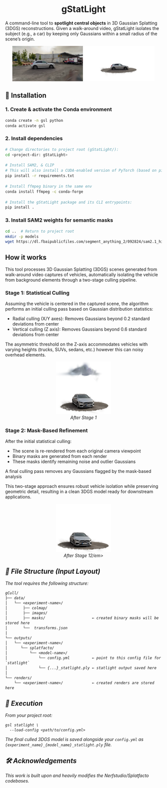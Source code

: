 <h1 align="center">gStatLight</h1>

A command-line tool to **spotlight central objects** in 3D Gaussian Splatting (3DGS) reconstructions.  Given a walk-around video, gStatLight isolates the subject (e.g., a car) by keeping only Gaussians within a small radius of the scene’s origin.

<p align="center">
  <img src="README_images/before.png" alt="Original 3DGS Reconstruction" width="45%" />
  <img src="README_images/after.png" alt="After applying gSplatLight" width="45%" />
</p>

## 💾 Installation

### 1. Create & activate the Conda environment
```bash
conda create -n gsl python
conda activate gsl
```
### 2. Install dependencies

```bash
# Change directories to project root (gStatLight/):
cd <project-dir: gStatLight>

# Install SAM2, & CLIP
# This will also install a CUDA-enabled version of PyTorch (based on pip defaults)
pip install -r requirements.txt

# Install ffmpeg binary in the same env
conda install ffmpeg -c conda-forge

# Install the gStatLight package and its CLI entrypoints:
pip install .
```

### 3. Install SAM2 weights for semantic masks

```bash
cd ..  # Return to project root
mkdir -p models
wget https://dl.fbaipublicfiles.com/segment_anything_2/092824/sam2.1_hiera_large.pt -P models
```

## How it works

This tool processes 3D Gaussian Splatting (3DGS) scenes generated from walk-around video captures of vehicles, automatically isolating the vehicle from background elements through a two-stage culling pipeline.

### Stage 1: Statistical Culling
Assuming the vehicle is centered in the captured scene, the algorithm performs an initial culling pass based on Gaussian distribution statistics:

 * Radial culling (X/Y axes): Removes Gaussians beyond 0.2 standard deviations from center
 * Vertical culling (Z axis): Removes Gaussians beyond 0.6 standard deviations from center

The asymmetric threshold on the Z-axis accommodates vehicles with varying heights (trucks, SUVs, sedans, etc.) however this can noisy overhead elements.

<p align="center">
  <img src="README_images/stage1.png" alt="After Stage 1" width="35%" />
   <br>
 <em>After Stage 1</em>
</p>

### Stage 2: Mask-Based Refinement
After the initial statistical culling:

 * The scene is re-rendered from each original camera viewpoint
 * Binary masks are generated from each render
 * These masks identify remaining noise and outlier Gaussians

A final culling pass removes any Gaussians flagged by the mask-based analysis

This two-stage approach ensures robust vehicle isolation while preserving geometric detail, resulting in a clean 3DGS model ready for downstream applications.

<p align="center">
  <img src="README_images/stage2.png" alt="After Stage 2" width="35%" />
   <br>
 <em>After Stage 12/em>
</p>

## 📂 File Structure (Input Layout)

The tool requires the following structure:

```text
gCull/
├── data/
│   └── <experiment-name>/
│       ├── colmap/
│       ├── images/
│       ├── masks/                     ← created binary masks will be stored here
│       └──  transforms.json
|
└── outputs/
│   └── <experiment-name>/
│      └── splatfacto/
│          └── <model-name>/
│              └── config.yml          ← point to this config file for `statlight`
│              └── {...}_statlight.ply ← statlight output saved here
│
└── renders/
    └── <experiment-name>/             ← created renders are stored here
```

## 🚀 Execution

From your project root:

```
gsl statlight \
  --load-config <path/to/config.yml>
```

The final culled 3DGS model is saved alongside your ```config.yml``` as ```{experiment_name}_{model_name}_statlight.ply``` file.

## 🛠️ Acknowledgements

This work is built upon and heavily modifies the Nerfstudio/Splatfacto codebases.

